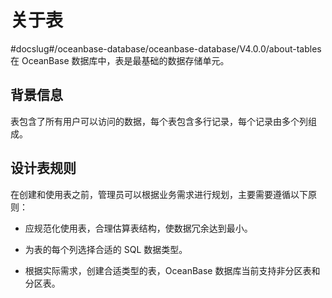 # 关于表
#docslug#/oceanbase-database/oceanbase-database/V4.0.0/about-tables
在 OceanBase 数据库中，表是最基础的数据存储单元。

## 背景信息

表包含了所有用户可以访问的数据，每个表包含多行记录，每个记录由多个列组成。

## 设计表规则

在创建和使用表之前，管理员可以根据业务需求进行规划，主要需要遵循以下原则：

* 应规范化使用表，合理估算表结构，使数据冗余达到最小。

* 为表的每个列选择合适的 SQL 数据类型。

* 根据实际需求，创建合适类型的表，OceanBase 数据库当前支持非分区表和分区表。
